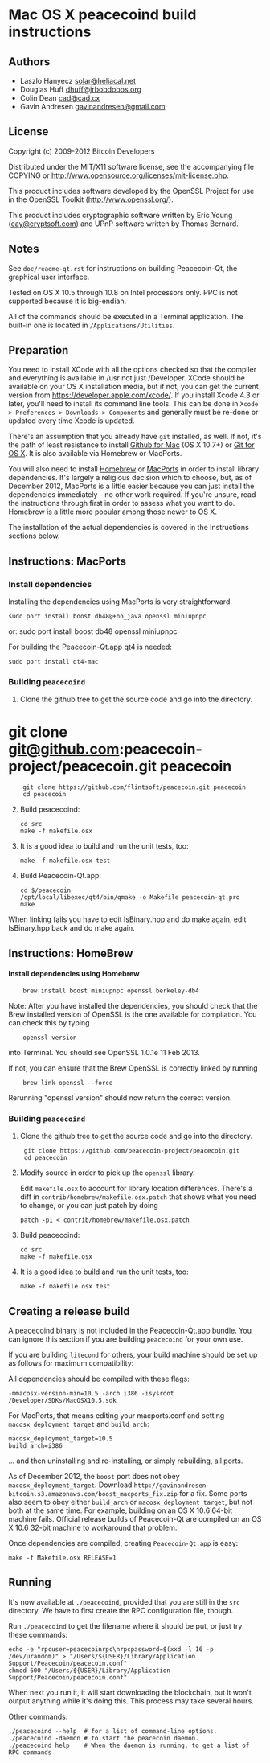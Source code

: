 Mac OS X peacecoind build instructions
====================================

Authors
-------

* Laszlo Hanyecz <solar@heliacal.net>
* Douglas Huff <dhuff@jrbobdobbs.org>
* Colin Dean <cad@cad.cx>
* Gavin Andresen <gavinandresen@gmail.com>

License
-------

Copyright (c) 2009-2012 Bitcoin Developers

Distributed under the MIT/X11 software license, see the accompanying
file COPYING or http://www.opensource.org/licenses/mit-license.php.

This product includes software developed by the OpenSSL Project for use in
the OpenSSL Toolkit (http://www.openssl.org/).

This product includes cryptographic software written by
Eric Young (eay@cryptsoft.com) and UPnP software written by Thomas Bernard.

Notes
-----

See `doc/readme-qt.rst` for instructions on building Peacecoin-Qt, the
graphical user interface.

Tested on OS X 10.5 through 10.8 on Intel processors only. PPC is not
supported because it is big-endian.

All of the commands should be executed in a Terminal application. The
built-in one is located in `/Applications/Utilities`.

Preparation
-----------

You need to install XCode with all the options checked so that the compiler
and everything is available in /usr not just /Developer. XCode should be
available on your OS X installation media, but if not, you can get the
current version from https://developer.apple.com/xcode/. If you install
Xcode 4.3 or later, you'll need to install its command line tools. This can
be done in `Xcode > Preferences > Downloads > Components` and generally must
be re-done or updated every time Xcode is updated.

There's an assumption that you already have `git` installed, as well. If
not, it's the path of least resistance to install [Github for Mac](https://mac.github.com/)
(OS X 10.7+) or
[Git for OS X](https://code.google.com/p/git-osx-installer/). It is also
available via Homebrew or MacPorts.

You will also need to install [Homebrew](http://mxcl.github.io/homebrew/)
or [MacPorts](https://www.macports.org/) in order to install library
dependencies. It's largely a religious decision which to choose, but, as of
December 2012, MacPorts is a little easier because you can just install the
dependencies immediately - no other work required. If you're unsure, read
the instructions through first in order to assess what you want to do.
Homebrew is a little more popular among those newer to OS X.

The installation of the actual dependencies is covered in the Instructions
sections below.

Instructions: MacPorts
----------------------

### Install dependencies

Installing the dependencies using MacPorts is very straightforward.

    sudo port install boost db48@+no_java openssl miniupnpc
or: sudo port install boost db48 openssl miniupnpc

For building the Peacecoin-Qt.app qt4 is needed:

    sudo port install qt4-mac

### Building `peacecoind`

1. Clone the github tree to get the source code and go into the directory.

#        git clone git@github.com:peacecoin-project/peacecoin.git peacecoin
        git clone https://github.com/flintsoft/peacecoin.git peacecoin
        cd peacecoin

2.  Build peacecoind:

        cd src
        make -f makefile.osx

3.  It is a good idea to build and run the unit tests, too:

        make -f makefile.osx test

4.  Build Peacecoin-Qt.app:

        cd $/peacecoin
        /opt/local/libexec/qt4/bin/qmake -o Makefile peacecoin-qt.pro
        make

When linking fails you have to edit IsBinary.hpp and do make again, edit IsBinary.hpp back and do make again.

Instructions: HomeBrew
----------------------

#### Install dependencies using Homebrew

        brew install boost miniupnpc openssl berkeley-db4

Note: After you have installed the dependencies, you should check that the Brew installed version of OpenSSL is the one available for compilation. You can check this by typing

        openssl version

into Terminal. You should see OpenSSL 1.0.1e 11 Feb 2013.

If not, you can ensure that the Brew OpenSSL is correctly linked by running

        brew link openssl --force

Rerunning "openssl version" should now return the correct version.

### Building `peacecoind`

1. Clone the github tree to get the source code and go into the directory.

        git clone https://github.com/peacecoin-project/peacecoin.git
        cd peacecoin

2.  Modify source in order to pick up the `openssl` library.

    Edit `makefile.osx` to account for library location differences. There's a
    diff in `contrib/homebrew/makefile.osx.patch` that shows what you need to
    change, or you can just patch by doing

        patch -p1 < contrib/homebrew/makefile.osx.patch

3.  Build peacecoind:

        cd src
        make -f makefile.osx

4.  It is a good idea to build and run the unit tests, too:

        make -f makefile.osx test

Creating a release build
------------------------

A peacecoind binary is not included in the Peacecoin-Qt.app bundle. You can ignore
this section if you are building `peacecoind` for your own use.

If you are building `litecond` for others, your build machine should be set up
as follows for maximum compatibility:

All dependencies should be compiled with these flags:

    -mmacosx-version-min=10.5 -arch i386 -isysroot /Developer/SDKs/MacOSX10.5.sdk

For MacPorts, that means editing your macports.conf and setting
`macosx_deployment_target` and `build_arch`:

    macosx_deployment_target=10.5
    build_arch=i386

... and then uninstalling and re-installing, or simply rebuilding, all ports.

As of December 2012, the `boost` port does not obey `macosx_deployment_target`.
Download `http://gavinandresen-bitcoin.s3.amazonaws.com/boost_macports_fix.zip`
for a fix. Some ports also seem to obey either `build_arch` or
`macosx_deployment_target`, but not both at the same time. For example, building
on an OS X 10.6 64-bit machine fails. Official release builds of Peacecoin-Qt are
compiled on an OS X 10.6 32-bit machine to workaround that problem.

Once dependencies are compiled, creating `Peacecoin-Qt.app` is easy:

    make -f Makefile.osx RELEASE=1

Running
-------

It's now available at `./peacecoind`, provided that you are still in the `src`
directory. We have to first create the RPC configuration file, though.

Run `./peacecoind` to get the filename where it should be put, or just try these
commands:

    echo -e "rpcuser=peacecoinrpc\nrpcpassword=$(xxd -l 16 -p /dev/urandom)" > "/Users/${USER}/Library/Application Support/Peacecoin/peacecoin.conf"
    chmod 600 "/Users/${USER}/Library/Application Support/Peacecoin/peacecoin.conf"

When next you run it, it will start downloading the blockchain, but it won't
output anything while it's doing this. This process may take several hours.

Other commands:

    ./peacecoind --help  # for a list of command-line options.
    ./peacecoind -daemon # to start the peacecoin daemon.
    ./peacecoind help    # When the daemon is running, to get a list of RPC commands
